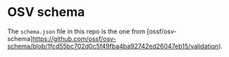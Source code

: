 # OSV schema

The `schema.json` file in this repo is the one from [ossf/osv-schema]https://github.com/ossf/osv-schema/blob/1fcd55bc702d0c5f49fba4ba92742ed26047eb15/validation).
